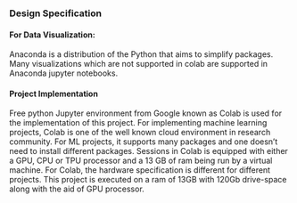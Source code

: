
### Design Specification
#### For Data Visualization:
Anaconda is a distribution of the Python that aims to simplify packages. Many visualizations which are not supported in colab are supported in Anaconda jupyter notebooks.  
#### Project Implementation
Free python Jupyter environment from Google known as Colab is used for the implementation of this project. For implementing machine learning projects, Colab is one of the well known cloud environment in research community. For ML projects, it supports many packages and one doesn’t need to install different packages. Sessions in Colab is equipped with either a GPU, CPU or TPU processor and a 13 GB of ram being run by a virtual machine. For Colab, the hardware specification is different for different projects. This project is executed on a ram of 13GB with 120Gb drive-space along with the aid of GPU processor.

